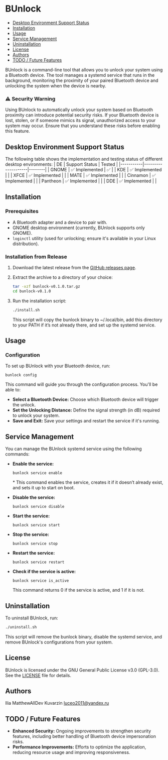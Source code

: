 # BUnlock

- [Desktop Environment Support Status](#desktop-environment-support-status)
- [Installation](#installation)
- [Usage](#usage)
- [Service Management](#service-management)
- [Uninstallation](#uninstallation)
- [License](#license)
- [Authors](#authors)
- [TODO / Future Features](#todo--future-features)


BUnlock is a command-line tool that allows you to unlock your system using a Bluetooth device. The tool manages a systemd service that runs in the background, monitoring the proximity of your paired Bluetooth device and unlocking the system when the device is nearby.

### ⚠️ Security Warning

Using BUnlock to automatically unlock your system based on Bluetooth proximity can introduce potential security risks. If your Bluetooth device is lost, stolen, or if someone mimics its signal, unauthorized access to your system may occur. Ensure that you understand these risks before enabling this feature.

## Desktop Environment Support Status

The following table shows the implementation and testing status of different desktop environments:
| DE        | Support Status     | Tested |
|-----------|--------------------|--------|
| GNOME     | ✅ Implemented      | ✅     |
| KDE       | ✅ Implemented      |        |
| XFCE      | ✅ Implemented      |        |
| MATE      | ✅ Implemented      |        |
| Cinnamon  | ✅ Implemented      |        |
| Pantheon  | ✅ Implemented      |        |
| DDE       | ✅ Implemented      |        |



## Installation

### Prerequisites

- A Bluetooth adapter and a device to pair with.
- GNOME desktop environment (currently, BUnlock supports only GNOME).
- `loginctl` utility (used for unlocking; ensure it's available in your Linux distribution).


### Installation from Release

1. Download the latest release from the [GitHub releases page](https://github.com/MatthewAllDev/bunlock/releases).
   
2. Extract the archive to a directory of your choice:

   ```bash
   tar -xzf bunlock-v0.1.0.tar.gz
   cd bunlock-v0.1.0
   ```

3. Run the installation script:
    ```bash
    ./install.sh
    ```
    This script will copy the bunlock binary to ~/.local/bin, add this directory to your PATH if it’s not already there, and set up the systemd service.

## Usage
### Configuration

To set up BUnlock with your Bluetooth device, run:
```bush
bunlock config
```
This command will guide you through the configuration process. You'll be able to:

+ **Select a Bluetooth Device:** Choose which Bluetooth device will trigger the unlock.
+ **Set the Unlocking Distance:** Define the signal strength (in dB) required to unlock your system.
+ **Save and Exit:** Save your settings and restart the service if it's running.

## Service Management

You can manage the BUnlock systemd service using the following commands:

* **Enable the service:**
    ```bush
    bunlock service enable
    ```
    \* This command enables the service, creates it if it doesn’t already exist, and sets it up to start on boot.

* **Disable the service:**
    ```bush
    bunlock service disable
    ```

* **Start the service:**
    ```bush
    bunlock service start
    ```
* **Stop the service:**
    ```bush
    bunlock service stop
    ```

* **Restart the service:**
    ```bush
    bunlock service restart
    ```

* **Check if the service is active:**
    ```bush
    bunlock service is_active
    ```
    This command returns 0 if the service is active, and 1 if it is not.

## Uninstallation

To uninstall BUnlock, run:
```bash
./uninstall.sh
```
This script will remove the bunlock binary, disable the systemd service, and remove BUnlock's configurations from your system.

## License

BUnlock is licensed under the GNU General Public License v3.0 (GPL-3.0). See the [LICENSE](./LICENSE) file for details.

## Authors

Ilia MatthewAllDev Kuvarzin <luceo2011@yandex.ru>

## TODO / Future Features

- **Enhanced Security:** Ongoing improvements to strengthen security features, including better handling of Bluetooth device impersonation risks.
- **Performance Improvements:** Efforts to optimize the application, reducing resource usage and improving responsiveness.